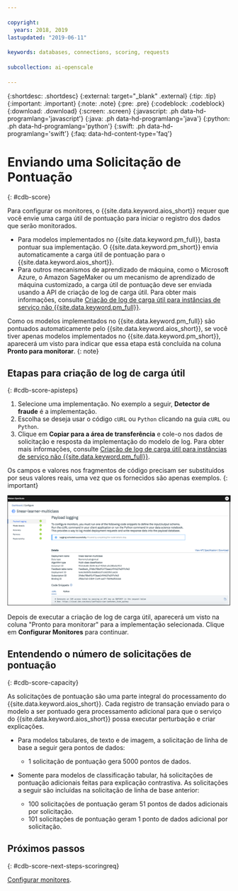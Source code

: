 ```yaml
---

copyright:
  years: 2018, 2019
lastupdated: "2019-06-11"

keywords: databases, connections, scoring, requests

subcollection: ai-openscale

---
```


{:shortdesc: .shortdesc}
{:external: target="_blank" .external}
{:tip: .tip}
{:important: .important}
{:note: .note}
{:pre: .pre}
{:codeblock: .codeblock}
{:download: .download}
{:screen: .screen}
{:javascript: .ph data-hd-programlang='javascript'}
{:java: .ph data-hd-programlang='java'}
{:python: .ph data-hd-programlang='python'}
{:swift: .ph data-hd-programlang='swift'}
{:faq: data-hd-content-type='faq'}

# Enviando uma Solicitação de Pontuação
{: #cdb-score}

Para configurar os monitores, o {{site.data.keyword.aios_short}} requer que você envie uma carga útil de pontuação para iniciar o registro dos dados que serão monitorados.

- Para modelos implementados no {{site.data.keyword.pm_full}}, basta pontuar sua implementação. O {{site.data.keyword.pm_short}} envia automaticamente a carga útil de pontuação para o {{site.data.keyword.aios_short}}. 
- Para outros mecanismos de aprendizado de máquina, como o Microsoft Azure, o Amazon SageMaker ou um mecanismo de aprendizado de máquina customizado, a carga útil de pontuação deve ser enviada usando a API de criação de log de carga útil. Para obter mais informações, consulte [Criação de log de carga útil para instâncias de serviço não {{site.data.keyword.pm_full}}](/docs/services/ai-openscale?topic=ai-openscale-cml-connect).

Como os modelos implementados no {{site.data.keyword.pm_full}} são pontuados automaticamente pelo {{site.data.keyword.aios_short}}, se você tiver apenas modelos implementados no {{site.data.keyword.pm_short}}, aparecerá um visto para indicar que essa etapa está concluída na coluna **Pronto para monitorar**.
{: note}

## Etapas para criação de log de carga útil
{: #cdb-score-apisteps}

1. Selecione uma implementação. No exemplo a seguir, **Detector de fraude** é a implementação.
2. Escolha se deseja usar o código `cURL` ou `Python` clicando na guia `cURL` ou `Python`.
3. Clique em **Copiar para a área de transferência** e cole-o nos dados de solicitação e resposta da implementação do modelo de log. Para obter mais informações, consulte [Criação de log de carga útil para instâncias de serviço não {{site.data.keyword.pm_full}}](/docs/services/ai-openscale?topic=ai-openscale-cml-connect).

Os campos e valores nos fragmentos de código precisam ser substituídos por seus valores reais, uma vez que os fornecidos são apenas exemplos.
{: important}

![Selecionar banco de dados](images/config-send-scoring.png)

Depois de executar a criação de log de carga útil, aparecerá um visto na coluna "Pronto para monitorar" para a implementação selecionada. Clique em **Configurar Monitores** para continuar.

## Entendendo o número de solicitações de pontuação
{: #cdb-score-capacity}

As solicitações de pontuação são uma parte integral do processamento do {{site.data.keyword.aios_short}}. Cada registro de transação enviado para o modelo a ser pontuado gera processamento adicional para que o serviço do {{site.data.keyword.aios_short}} possa executar perturbação e criar explicações.

- Para modelos tabulares, de texto e de imagem, a solicitação de linha de base a seguir gera pontos de dados:

   - 1 solicitação de pontuação gera 5000 pontos de dados.

- Somente para modelos de classificação tabular, há solicitações de pontuação adicionais feitas para explicação contrastiva. As solicitações a seguir são incluídas na solicitação de linha de base anterior:

   - 100 solicitações de pontuação geram 51 pontos de dados adicionais por solicitação.
   - 101 solicitações de pontuação geram 1 ponto de dados adicional por solicitação.


## Próximos passos
{: #cdb-score-next-steps-scoringreq}

[Configurar monitores](https://test.cloud.ibm.com/docs/services/ai-openscale?topic=ai-openscale-mo-config).
